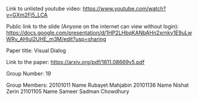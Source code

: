 Link to unlisted youtube video:
https://www.youtube.com/watch?v=GXm2Fl5_LCA

Public link to the slide (Anyone on the internet can view without login):
https://docs.google.com/presentation/d/1HP2LHbqKANbAHn2xrnkv1E9uLwWRy_AHlul2UHE_m3M/edit?usp=sharing


Paper title:
Visual Dialog

Link to the paper:
https://arxiv.org/pdf/1611.08669v5.pdf


Group Number:
19

Group Members:
20101011 Name Rubayet Mahjabin
20101136 Name Nishat Zerin 
21101105 Name Sameer Sadman Chowdhury 
